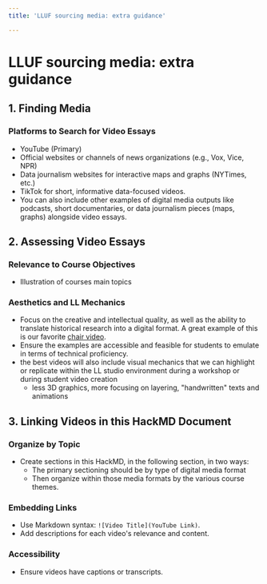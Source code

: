 ```yaml
---
title: 'LLUF sourcing media: extra guidance'

---
```


# LLUF sourcing media: extra guidance

## 1. **Finding Media**
### Platforms to Search for Video Essays
- YouTube (Primary)
- Official websites or channels of news organizations (e.g., Vox, Vice, NPR)
- Data journalism websites for interactive maps and graphs (NYTimes, etc.)
- TikTok for short, informative data-focused videos.
- You can also include other examples of digital media outputs like podcasts, short documentaries, or data journalism pieces (maps, graphs) alongside video essays.

## 2. **Assessing Video Essays**
### Relevance to Course Objectives
- Illustration of courses main topics

### Aesthetics and LL Mechanics 
- Focus on the creative and intellectual quality, as well as the ability to translate historical research into a digital format. A great example of this is our favorite [chair video](). 
- Ensure the examples are accessible and feasible for students to emulate in terms of technical proficiency.
- the best videos will also include visual mechanics that we can highlight or replicate within the LL studio environment during a workshop or during student video creation 
    - less 3D graphics, more focusing on layering, "handwritten" texts and animations

## 3. **Linking Videos in this HackMD Document**
### Organize by Topic
- Create sections in this HackMD, in the following section, in two ways: 
    - The primary sectioning should be by type of digital media format
    - Then organize within those media formats by the various course themes.

### Embedding Links
- Use Markdown syntax: `![Video Title](YouTube Link)`.
- Add descriptions for each video's relevance and content.

### Accessibility
- Ensure videos have captions or transcripts.